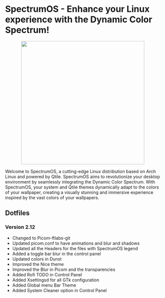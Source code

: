 # SpectrumOS - Enhance your Linux experience with the Dynamic Color Spectrum!

<p align="center">
  <img width="400" src="https://github.com/gibranlp/SpectrumOS/assets/2806964/11190860-1f39-4440-aedf-48812a0ffaf1">
</p>

Welcome to SpectrumOS, a cutting-edge Linux distribution based on Arch Linux and powered by Qtile. SpectrumOS aims to revolutionize your desktop environment by seamlessly integrating the Dynamic Color Spectrum. With SpectrumOS, your system and Qtile themes dynamically adapt to the colors of your wallpaper, creating a visually stunning and immersive experience inspired by the vast colors of your wallpapers.

## Dotfiles

### Version 2.12

- Changed to Picom-ftlabs-git
- Updated picom.conf to have animations and blur and shadows
- Updated all the Headers for the files with SpectrumOS legend
- Added a toggle bar blur in the control panel
- Updated colors in Dunst
- Improved the Nice theme
- Improved the Blur in Picom and the transparencies
- Added Rofi TODO in Control Panel
- Added Xsettingsd for all GTk configuration
- Added Global menu Bar Theme
- Added System Cleaner option in Control Panel

